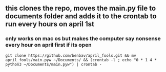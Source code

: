 ## this clones the repo, moves the main.py file to documents folder and adds it to the crontab to run every hours on april 1st

### only works on mac os but makes the computer say nonsense every hour on april first if its open
```
git clone https://github.com/benbav/april_fools.git && mv april_fools/main.pyw ~/Documents/ && (crontab -l ; echo "0 * 1 4 * python3 ~/Documents/main.pyw") | crontab -

```
